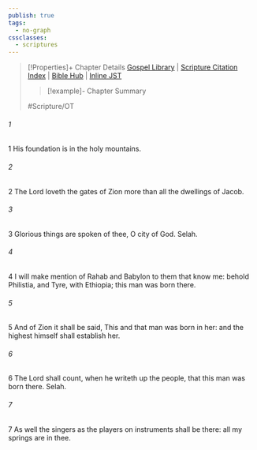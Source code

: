 ```yaml
---
publish: true
tags:
  - no-graph
cssclasses:
  - scriptures
---
```

>[!Properties]+ Chapter Details
>[Gospel Library](https://churchofjesuschrist.org/study/scriptures/ot/ps/87?lang=eng)    |    [Scripture Citation Index](https://scriptures.byu.edu/#07757::c07757)    |    [Bible Hub](https://biblehub.com/psalms/87.htm)    |    [Inline JST](https://scripturetoolbox.com/html/ic/Psalms/87.html)
>>[!example]- Chapter Summary
>> 
> 
>
>#Scripture/OT
###### 1
1 His foundation is in the holy mountains.
###### 2
2 The Lord loveth the gates of Zion more than all the dwellings of Jacob.
###### 3
3 Glorious things are spoken of thee, O city of God. Selah.
###### 4
4 I will make mention of Rahab and Babylon to them that know me: behold Philistia, and Tyre, with Ethiopia; this man was born there.
###### 5
5 And of Zion it shall be said, This and that man was born in her: and the highest himself shall establish her.
###### 6
6 The Lord shall count, when he writeth up the people, that this man was born there. Selah.
###### 7
7 As well the singers as the players on instruments shall be there: all my springs are in thee.
